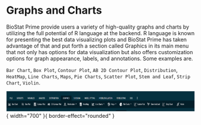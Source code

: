 # Graphs and Charts

BioStat Prime provide users a variety of high-quality graphs and charts by utilizing the full potential of R language at the backend. R language is known for presenting the best data visualizing plots and BioStat Prime has taken advantage of that and put forth a section called Graphics in its main menu that not only has options for data visualization but also offers customization options for graph appearance, labels, and annotations. Some examples are.

`Bar Chart`, `Box Plot`, `Contour Plot`, `AB 2D Contour Plot`, `Distribution`, `HeatMap`, `Line Charts`, `Maps`, `Pie Charts`, `Scatter Plot`, `Stem and Leaf`, `Strip Chart`, `Violin`.

![alt text](screenshots/image165.png){ width="700" }{ border-effect="rounded" }
